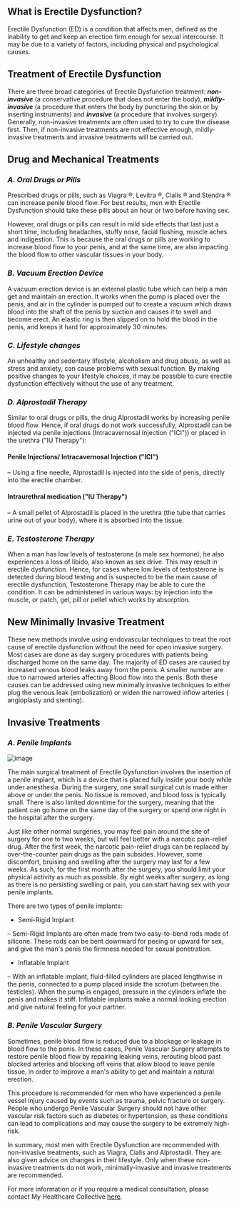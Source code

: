 ## What is Erectile Dysfunction?

Erectile Dysfunction (ED) is a condition that affects men, defined as the inability to get and keep an erection firm enough for sexual intercourse. It may be due to a variety of factors, including physical and psychological causes.

## Treatment of Erectile Dysfunction

There are three broad categories of Erectile Dysfunction treatment: **_non-invasive_** (a conservative procedure that does not enter the body), **_mildly-invasive_** (a procedure that enters the body by puncturing the skin or by inserting instruments) and **_invasive_** (a procedure that involves surgery). Generally, non-invasive treatments are often used to try to cure the disease first. Then, if non-invasive treatments are not effective enough, mildly-invasive treatments and invasive treatments will be carried out.

## Drug and Mechanical Treatments

### _A. Oral Drugs or Pills_

Prescribed drugs or pills, such as Viagra ®, Levitra ®, Cialis ® and Stendra ® can increase penile blood flow. For best results, men with Erectile Dysfunction should take these pills about an hour or two before having sex.

However, oral drugs or pills can result in mild side effects that last just a short time, including headaches, stuffy nose, facial flushing, muscle aches and indigestion. This is because the oral drugs or pills are working to increase blood flow to your penis, and at the same time, are also impacting the blood flow to other vascular tissues in your body.

### _B. Vacuum Erection Device_

A vacuum erection device is an external plastic tube which can help a man get and maintain an erection. It works when the pump is placed over the penis, and air in the cylinder is pumped out to create a vacuum which draws blood into the shaft of the penis by suction and causes it to swell and become erect. An elastic ring is then slipped on to hold the blood in the penis, and keeps it hard for approximately 30 minutes.

### _C. Lifestyle changes_

An unhealthy and sedentary lifestyle, alcoholism and drug abuse, as well as stress and anxiety, can cause problems with sexual function. By making positive changes to your lifestyle choices, it may be possible to cure erectile dysfunction effectively without the use of any treatment.

### _D. Alprostadil Therapy_

Similar to oral drugs or pills, the drug Alprostadil works by increasing penile blood flow. Hence, if oral drugs do not work successfully, Alprostadil can be injected via penile injections (Intracavernosal Injection (&quot;ICI&quot;)) or placed in the urethra (&quot;IU Therapy&quot;):

#### Penile Injections/ Intracavernosal Injection (&quot;ICI&quot;)

– Using a fine needle, Alprostadil is injected into the side of penis, directly into the erectile chamber.

#### Intraurethral medication (&quot;IU Therapy&quot;)
– A small pellet of Alprostadil is placed in the urethra (the tube that carries urine out of your body), where it is absorbed into the tissue.

### _E. Testosterone Therapy_

When a man has low levels of testosterone (a male sex hormone), he also experiences a loss of libido, also known as sex drive. This may result in erectile dysfunction.
Hence, for cases where low levels of testosterone is detected during blood testing and is suspected to be the main cause of erectile dysfunction, Testosterone Therapy may be able to cure the condition. It can be administered in various ways: by injection into the muscle, or patch, gel, pill or pellet which works by absorption.

## New Minimally Invasive Treatment

These new methods involve using endovascular techniques to treat the root cause of erectile dysfunction without the need for open invasive surgery. Most cases are done as day surgery procedures with patients being discharged home on the same day. The majority of ED cases are caused by increased venous blood leaks away from the penis. A smaller number are due to narrowed arteries affecting Blood flow into the penis. Both these causes can be addressed using new minimally invasive techniques to either plug the venous leak (embolization) or widen the narrowed inflow arteries ( angioplasty and stenting).

## Invasive Treatments

### _A. Penile Implants_

![image](/assets/post-images/post12b.png#center)

The main surgical treatment of Erectile Dysfunction involves the insertion of a penile implant, which is a device that is placed fully inside your body while under anesthesia. During the surgery, one small surgical cut is made either above or under the penis. No tissue is removed, and blood loss is typically small. There is also limited downtime for the surgery, meaning that the patient can go home on the same day of the surgery or spend one night in the hospital after the surgery.

Just like other normal surgeries, you may feel pain around the site of surgery for one to two weeks, but will feel better with a narcotic pain-relief drug. After the first week, the narcotic pain-relief drugs can be replaced by over-the-counter pain drugs as the pain subsides. However, some discomfort, bruising and swelling after the surgery may last for a few weeks. As such, for the first month after the surgery, you should limit your physical activity as much as possible. By eight weeks after surgery, as long as there is no persisting swelling or pain, you can start having sex with your penile implants.

There are two types of penile implants:

- Semi-Rigid Implant

– Semi-Rigid Implants are often made from two easy-to-bend rods made of silicone. These rods can be bent downward for peeing or upward for sex, and give the man&#39;s penis the firmness needed for sexual penetration.

- Inflatable Implant

– With an inflatable implant, fluid-filled cylinders are placed lengthwise in the penis, connected to a pump placed inside the scrotum (between the testicles). When the pump is engaged, pressure in the cylinders inflate the penis and makes it stiff. Inflatable implants make a normal looking erection and give natural feeling for your partner.

### _B. Penile Vascular Surgery_

Sometimes, penile blood flow is reduced due to a blockage or leakage in blood flow to the penis. In these cases, Penile Vascular Surgery attempts to restore penile blood flow by repairing leaking veins, rerouting blood past blocked arteries and blocking off veins that allow blood to leave penile tissue, in order to improve a man&#39;s ability to get and maintain a natural erection.

This procedure is recommended for men who have experienced a penile vessel injury caused by events such as trauma, pelvic fracture or surgery. People who undergo Penile Vascular Surgery should not have other vascular risk factors such as diabetes or hypertension, as these conditions can lead to complications and may cause the surgery to be extremely high-risk.

In summary, most men with Erectile Dysfunction are recommended with non-invasive treatments, such as Viagra, Cialis and Alprostadil. They are also given advice on changes in their lifestyle. Only when these non-invasive treatments do not work, minimally-invasive and invasive treatments are recommended.

For more information or if you require a medical consultation, please contact My Healthcare Collective [here](https://www.myhealthcarecollective.com/contact-us).

